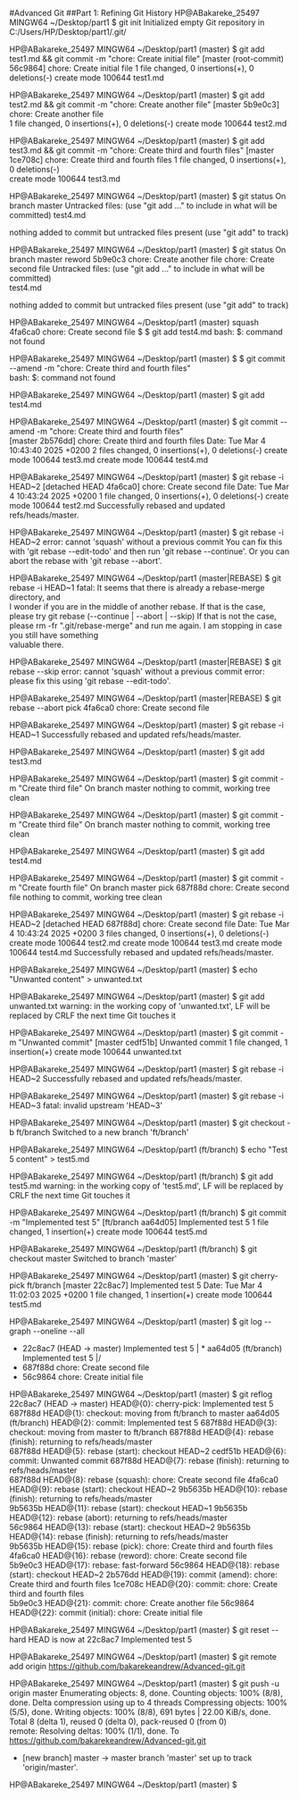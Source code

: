 #Advanced Git
##Part 1: Refining Git History
HP@ABakareke_25497 MINGW64 ~/Desktop/part1
$ git init
Initialized empty Git repository in C:/Users/HP/Desktop/part1/.git/

HP@ABakareke_25497 MINGW64 ~/Desktop/part1 (master)
$ git add test1.md && git commit -m "chore: Create initial file"
[master (root-commit) 56c9864] chore: Create initial file
 1 file changed, 0 insertions(+), 0 deletions(-)
 create mode 100644 test1.md

HP@ABakareke_25497 MINGW64 ~/Desktop/part1 (master)
$ git add test2.md && git commit -m "chore: Create another file"
[master 5b9e0c3] chore: Create another file     
 1 file changed, 0 insertions(+), 0 deletions(-)
 create mode 100644 test2.md

HP@ABakareke_25497 MINGW64 ~/Desktop/part1 (master)
$ git add test3.md && git commit -m "chore: Create third and fourth files"
[master 1ce708c] chore: Create third and fourth files
 1 file changed, 0 insertions(+), 0 deletions(-)     
 create mode 100644 test3.md

HP@ABakareke_25497 MINGW64 ~/Desktop/part1 (master)
$ git status
On branch master
Untracked files:
  (use "git add <file>..." to include in what will be committed)
        test4.md

nothing added to commit but untracked files present (use "git add" to track)

HP@ABakareke_25497 MINGW64 ~/Desktop/part1 (master)
$ git status
On branch master
reword 5b9e0c3 chore: Create another file
chore: Create second file
Untracked files:
  (use "git add <file>..." to include in what will be committed)     
        test4.md

nothing added to commit but untracked files present (use "git add" to track)

HP@ABakareke_25497 MINGW64 ~/Desktop/part1 (master)
squash 4fa6ca0 chore: Create second file
$ $ git add test4.md
bash: $: command not found

HP@ABakareke_25497 MINGW64 ~/Desktop/part1 (master)
$ $ git commit --amend -m "chore: Create third and fourth files"     
bash: $: command not found

HP@ABakareke_25497 MINGW64 ~/Desktop/part1 (master)
$ git add test4.md

HP@ABakareke_25497 MINGW64 ~/Desktop/part1 (master)
$ git commit --amend -m "chore: Create third and fourth files"       
[master 2b576dd] chore: Create third and fourth files
 Date: Tue Mar 4 10:43:40 2025 +0200
 2 files changed, 0 insertions(+), 0 deletions(-)
 create mode 100644 test3.md
 create mode 100644 test4.md

HP@ABakareke_25497 MINGW64 ~/Desktop/part1 (master)
$ git rebase -i HEAD~2
[detached HEAD 4fa6ca0] chore: Create second file
 Date: Tue Mar 4 10:43:24 2025 +0200
 1 file changed, 0 insertions(+), 0 deletions(-)
 create mode 100644 test2.md
Successfully rebased and updated refs/heads/master.

HP@ABakareke_25497 MINGW64 ~/Desktop/part1 (master)
$ git rebase -i HEAD~2
error: cannot 'squash' without a previous commit
You can fix this with 'git rebase --edit-todo' and then run 'git rebase --continue'.
Or you can abort the rebase with 'git rebase --abort'.

HP@ABakareke_25497 MINGW64 ~/Desktop/part1 (master|REBASE)
$ git rebase -i HEAD~1
fatal: It seems that there is already a rebase-merge directory, and  
I wonder if you are in the middle of another rebase.  If that is the 
case, please try
        git rebase (--continue | --abort | --skip)
If that is not the case, please
        rm -fr ".git/rebase-merge"
and run me again.  I am stopping in case you still have something    
valuable there.


HP@ABakareke_25497 MINGW64 ~/Desktop/part1 (master|REBASE)
$ git rebase --skip
error: cannot 'squash' without a previous commit
error: please fix this using 'git rebase --edit-todo'.

HP@ABakareke_25497 MINGW64 ~/Desktop/part1 (master|REBASE)
$ git rebase --abort
pick 4fa6ca0 chore: Create second file

HP@ABakareke_25497 MINGW64 ~/Desktop/part1 (master)
$ git rebase -i HEAD~1
Successfully rebased and updated refs/heads/master.

HP@ABakareke_25497 MINGW64 ~/Desktop/part1 (master)
$ git add test3.md

HP@ABakareke_25497 MINGW64 ~/Desktop/part1 (master)
$ git commit -m "Create third file"
On branch master
nothing to commit, working tree clean

HP@ABakareke_25497 MINGW64 ~/Desktop/part1 (master)
$ git commit -m "Create third file"
On branch master
nothing to commit, working tree clean

HP@ABakareke_25497 MINGW64 ~/Desktop/part1 (master)
$ git add test4.md

HP@ABakareke_25497 MINGW64 ~/Desktop/part1 (master)
$ git commit -m "Create fourth file"
On branch master
pick 687f88d chore: Create second file
nothing to commit, working tree clean

HP@ABakareke_25497 MINGW64 ~/Desktop/part1 (master)
$ git rebase -i HEAD~2
[detached HEAD 687f88d] chore: Create second file
 Date: Tue Mar 4 10:43:24 2025 +0200
 3 files changed, 0 insertions(+), 0 deletions(-)
 create mode 100644 test2.md
 create mode 100644 test3.md
 create mode 100644 test4.md
Successfully rebased and updated refs/heads/master.

HP@ABakareke_25497 MINGW64 ~/Desktop/part1 (master)
$ echo "Unwanted content" > unwanted.txt

HP@ABakareke_25497 MINGW64 ~/Desktop/part1 (master)
$ git add unwanted.txt
warning: in the working copy of 'unwanted.txt', LF will be replaced by CRLF the next time Git touches it

HP@ABakareke_25497 MINGW64 ~/Desktop/part1 (master)
$ git commit -m "Unwanted commit"
[master cedf51b] Unwanted commit
 1 file changed, 1 insertion(+)
 create mode 100644 unwanted.txt

HP@ABakareke_25497 MINGW64 ~/Desktop/part1 (master)
$ git rebase -i HEAD~2
Successfully rebased and updated refs/heads/master.

HP@ABakareke_25497 MINGW64 ~/Desktop/part1 (master)
$ git rebase -i HEAD~3
fatal: invalid upstream 'HEAD~3'

HP@ABakareke_25497 MINGW64 ~/Desktop/part1 (master)
$ git checkout -b ft/branch
Switched to a new branch 'ft/branch'

HP@ABakareke_25497 MINGW64 ~/Desktop/part1 (ft/branch)
$ echo "Test 5 content" > test5.md

HP@ABakareke_25497 MINGW64 ~/Desktop/part1 (ft/branch)
$ git add test5.md
warning: in the working copy of 'test5.md', LF will be replaced by CRLF the next time Git touches it

HP@ABakareke_25497 MINGW64 ~/Desktop/part1 (ft/branch)
$ git commit -m "Implemented test 5"
[ft/branch aa64d05] Implemented test 5
 1 file changed, 1 insertion(+)
 create mode 100644 test5.md

HP@ABakareke_25497 MINGW64 ~/Desktop/part1 (ft/branch)
$ git checkout master
Switched to branch 'master'

HP@ABakareke_25497 MINGW64 ~/Desktop/part1 (master)
$ git cherry-pick ft/branch
[master 22c8ac7] Implemented test 5
 Date: Tue Mar 4 11:02:03 2025 +0200
 1 file changed, 1 insertion(+)
 create mode 100644 test5.md

HP@ABakareke_25497 MINGW64 ~/Desktop/part1 (master)
$ git log --graph --oneline --all
* 22c8ac7 (HEAD -> master) Implemented test 5
| * aa64d05 (ft/branch) Implemented test 5
|/
* 687f88d chore: Create second file
* 56c9864 chore: Create initial file

HP@ABakareke_25497 MINGW64 ~/Desktop/part1 (master)
$ git reflog
22c8ac7 (HEAD -> master) HEAD@{0}: cherry-pick: Implemented test 5
687f88d HEAD@{1}: checkout: moving from ft/branch to master
aa64d05 (ft/branch) HEAD@{2}: commit: Implemented test 5
687f88d HEAD@{3}: checkout: moving from master to ft/branch
687f88d HEAD@{4}: rebase (finish): returning to refs/heads/master    
687f88d HEAD@{5}: rebase (start): checkout HEAD~2
cedf51b HEAD@{6}: commit: Unwanted commit
687f88d HEAD@{7}: rebase (finish): returning to refs/heads/master    
687f88d HEAD@{8}: rebase (squash): chore: Create second file
4fa6ca0 HEAD@{9}: rebase (start): checkout HEAD~2
9b5635b HEAD@{10}: rebase (finish): returning to refs/heads/master   
9b5635b HEAD@{11}: rebase (start): checkout HEAD~1
9b5635b HEAD@{12}: rebase (abort): returning to refs/heads/master    
56c9864 HEAD@{13}: rebase (start): checkout HEAD~2
9b5635b HEAD@{14}: rebase (finish): returning to refs/heads/master   
9b5635b HEAD@{15}: rebase (pick): chore: Create third and fourth files
4fa6ca0 HEAD@{16}: rebase (reword): chore: Create second file        
5b9e0c3 HEAD@{17}: rebase: fast-forward
56c9864 HEAD@{18}: rebase (start): checkout HEAD~2
2b576dd HEAD@{19}: commit (amend): chore: Create third and fourth files
1ce708c HEAD@{20}: commit: chore: Create third and fourth files      
5b9e0c3 HEAD@{21}: commit: chore: Create another file
56c9864 HEAD@{22}: commit (initial): chore: Create initial file      

HP@ABakareke_25497 MINGW64 ~/Desktop/part1 (master)
$ git reset --hard
HEAD is now at 22c8ac7 Implemented test 5

HP@ABakareke_25497 MINGW64 ~/Desktop/part1 (master)
$ git remote add origin https://github.com/bakarekeandrew/Advanced-git.git

HP@ABakareke_25497 MINGW64 ~/Desktop/part1 (master)
$ git push -u origin master
Enumerating objects: 8, done.
Counting objects: 100% (8/8), done.
Delta compression using up to 4 threads
Compressing objects: 100% (5/5), done.
Writing objects: 100% (8/8), 691 bytes | 22.00 KiB/s, done.
Total 8 (delta 1), reused 0 (delta 0), pack-reused 0 (from 0)        
remote: Resolving deltas: 100% (1/1), done.
To https://github.com/bakarekeandrew/Advanced-git.git
 * [new branch]      master -> master
branch 'master' set up to track 'origin/master'.

HP@ABakareke_25497 MINGW64 ~/Desktop/part1 (master)
$
